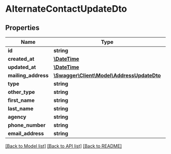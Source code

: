 # AlternateContactUpdateDto

## Properties
Name | Type | Description | Notes
------------ | ------------- | ------------- | -------------
**id** | **string** |  | [optional] 
**created_at** | [**\DateTime**](\DateTime.md) |  | [optional] 
**updated_at** | [**\DateTime**](\DateTime.md) |  | [optional] 
**mailing_address** | [**\Swagger\Client\Model\AddressUpdateDto**](AddressUpdateDto.md) |  | 
**type** | **string** |  | [optional] 
**other_type** | **string** |  | [optional] 
**first_name** | **string** |  | [optional] 
**last_name** | **string** |  | [optional] 
**agency** | **string** |  | [optional] 
**phone_number** | **string** |  | [optional] 
**email_address** | **string** |  | [optional] 

[[Back to Model list]](../../README.md#documentation-for-models) [[Back to API list]](../../README.md#documentation-for-api-endpoints) [[Back to README]](../../README.md)

